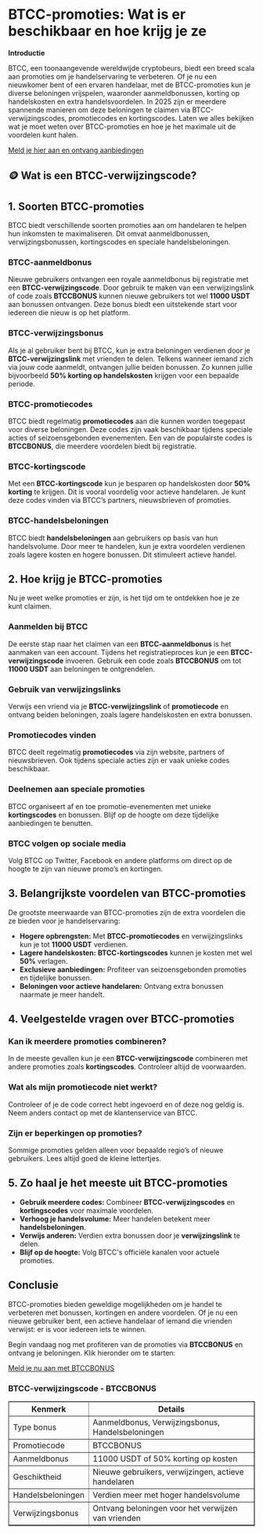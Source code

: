 <h1>BTCC-promoties: Wat is er beschikbaar en hoe krijg je ze</h1>
<p><strong>Introductie</strong></p>
<p>BTCC, een toonaangevende wereldwijde cryptobeurs, biedt een breed scala aan promoties om je handelservaring te verbeteren. Of je nu een nieuwkomer bent of een ervaren handelaar, met de BTCC-promoties kun je diverse beloningen vrijspelen, waaronder aanmeldbonussen, korting op handelskosten en extra handelsvoordelen. In 2025 zijn er meerdere spannende manieren om deze beloningen te claimen via BTCC-verwijzingscodes, promotiecodes en kortingscodes. Laten we alles bekijken wat je moet weten over BTCC-promoties en hoe je het maximale uit de voordelen kunt halen.</p>
<p><a href="https://partner.btcc.com/us/c/BTCCBONUS/9303" target="_blank">Meld je hier aan en ontvang aanbiedingen</a></p>
<img src="https://images.mirror-media.xyz/publication-images/pFAHTV5xiT_ZR81Wj_ds0.png?height=500&amp;width=1000" decoding="async" data-nimg="fill" class="css-xah9so" style="position: absolute; inset: 0px; box-sizing: border-box; padding: 0px; border: none; margin: auto; display: block; width: 0px; height: 0px; min-width: 100%; max-width: 100%; min-height: 100%; max-height: 100%;">

<h2>🪙 Wat is een BTCC-verwijzingscode?</h2>
<h2>1. Soorten BTCC-promoties</h2>
<p>BTCC biedt verschillende soorten promoties aan om handelaren te helpen hun inkomsten te maximaliseren. Dit omvat aanmeldbonussen, verwijzingsbonussen, kortingscodes en speciale handelsbeloningen.</p>
<h3>BTCC-aanmeldbonus</h3>
<p>Nieuwe gebruikers ontvangen een royale aanmeldbonus bij registratie met een <strong>BTCC-verwijzingscode</strong>. Door gebruik te maken van een verwijzingslink of code zoals <strong>BTCCBONUS</strong> kunnen nieuwe gebruikers tot wel <strong>11000 USDT</strong> aan bonussen ontvangen. Deze bonus biedt een uitstekende start voor iedereen die nieuw is op het platform.</p>
<h3>BTCC-verwijzingsbonus</h3>
<p>Als je al gebruiker bent bij BTCC, kun je extra beloningen verdienen door je <strong>BTCC-verwijzingslink</strong> met vrienden te delen. Telkens wanneer iemand zich via jouw code aanmeldt, ontvangen jullie beiden bonussen. Zo kunnen jullie bijvoorbeeld <strong>50% korting op handelskosten</strong> krijgen voor een bepaalde periode.</p>
<h3>BTCC-promotiecodes</h3>
<p>BTCC biedt regelmatig <strong>promotiecodes</strong> aan die kunnen worden toegepast voor diverse beloningen. Deze codes zijn vaak beschikbaar tijdens speciale acties of seizoensgebonden evenementen. Een van de populairste codes is <strong>BTCCBONUS</strong>, die meerdere voordelen biedt bij registratie.</p>
<h3>BTCC-kortingscode</h3>
<p>Met een <strong>BTCC-kortingscode</strong> kun je besparen op handelskosten door <strong>50% korting</strong> te krijgen. Dit is vooral voordelig voor actieve handelaren. Je kunt deze codes vinden via BTCC’s partners, nieuwsbrieven of promoties.</p>
<h3>BTCC-handelsbeloningen</h3>
<p>BTCC biedt <strong>handelsbeloningen</strong> aan gebruikers op basis van hun handelsvolume. Door meer te handelen, kun je extra voordelen verdienen zoals lagere kosten en hogere bonussen. Dit stimuleert actieve handel.</p>

<h2>2. Hoe krijg je BTCC-promoties</h2>
<p>Nu je weet welke promoties er zijn, is het tijd om te ontdekken hoe je ze kunt claimen.</p>
<h3>Aanmelden bij BTCC</h3>
<p>De eerste stap naar het claimen van een <strong>BTCC-aanmeldbonus</strong> is het aanmaken van een account. Tijdens het registratieproces kun je een <strong>BTCC-verwijzingscode</strong> invoeren. Gebruik een code zoals <strong>BTCCBONUS</strong> om tot <strong>11000 USDT</strong> aan beloningen te ontgrendelen.</p>
<h3>Gebruik van verwijzingslinks</h3>
<p>Verwijs een vriend via je <strong>BTCC-verwijzingslink</strong> of <strong>promotiecode</strong> en ontvang beiden beloningen, zoals lagere handelskosten en extra bonussen.</p>
<h3>Promotiecodes vinden</h3>
<p>BTCC deelt regelmatig <strong>promotiecodes</strong> via zijn website, partners of nieuwsbrieven. Ook tijdens speciale acties zijn er vaak unieke codes beschikbaar.</p>
<h3>Deelnemen aan speciale promoties</h3>
<p>BTCC organiseert af en toe promotie-evenementen met unieke <strong>kortingscodes</strong> en bonussen. Blijf op de hoogte om deze tijdelijke aanbiedingen te benutten.</p>
<h3>BTCC volgen op sociale media</h3>
<p>Volg BTCC op Twitter, Facebook en andere platforms om direct op de hoogte te zijn van nieuwe promo’s en kortingen.</p>

<h2>3. Belangrijkste voordelen van BTCC-promoties</h2>
<p>De grootste meerwaarde van BTCC-promoties zijn de extra voordelen die ze bieden voor je handelservaring:</p>
<ul>
<li><strong>Hogere opbrengsten:</strong> Met <strong>BTCC-promotiecodes</strong> en verwijzingslinks kun je tot <strong>11000 USDT</strong> verdienen.</li>
<li><strong>Lagere handelskosten:</strong> <strong>BTCC-kortingscodes</strong> kunnen je kosten met wel <strong>50%</strong> verlagen.</li>
<li><strong>Exclusieve aanbiedingen:</strong> Profiteer van seizoensgebonden promoties en tijdelijke bonussen.</li>
<li><strong>Beloningen voor actieve handelaren:</strong> Ontvang extra bonussen naarmate je meer handelt.</li>
</ul>

<h2>4. Veelgestelde vragen over BTCC-promoties</h2>
<h3>Kan ik meerdere promoties combineren?</h3>
<p>In de meeste gevallen kun je een <strong>BTCC-verwijzingscode</strong> combineren met andere promoties zoals <strong>kortingscodes</strong>. Controleer altijd de voorwaarden.</p>
<h3>Wat als mijn promotiecode niet werkt?</h3>
<p>Controleer of je de code correct hebt ingevoerd en of deze nog geldig is. Neem anders contact op met de klantenservice van BTCC.</p>
<h3>Zijn er beperkingen op promoties?</h3>
<p>Sommige promoties gelden alleen voor bepaalde regio’s of nieuwe gebruikers. Lees altijd goed de kleine lettertjes.</p>

<h2>5. Zo haal je het meeste uit BTCC-promoties</h2>
<ul>
<li><strong>Gebruik meerdere codes:</strong> Combineer <strong>BTCC-verwijzingscodes</strong> en <strong>kortingscodes</strong> voor maximale voordelen.</li>
<li><strong>Verhoog je handelsvolume:</strong> Meer handelen betekent meer <strong>handelsbeloningen</strong>.</li>
<li><strong>Verwijs anderen:</strong> Verdien extra bonussen door je <strong>verwijzingslink</strong> te delen.</li>
<li><strong>Blijf op de hoogte:</strong> Volg BTCC's officiële kanalen voor actuele promoties.</li>
</ul>

<h2>Conclusie</h2>
<p>BTCC-promoties bieden geweldige mogelijkheden om je handel te verbeteren met bonussen, kortingen en andere voordelen. Of je nu een nieuwe gebruiker bent, een actieve handelaar of iemand die vrienden verwijst: er is voor iedereen iets te winnen.</p>
<p>Begin vandaag nog met profiteren van de promoties via <strong>BTCCBONUS</strong> en ontvang je beloningen. Klik hieronder om te starten:</p>
<p><a href="https://partner.btcc.com/us/c/BTCCBONUS/9303">Meld je nu aan met BTCCBONUS</a></p>

<h3>BTCC-verwijzingscode - BTCCBONUS</h3>
<table border="1">
<thead>
<tr>
<th>Kenmerk</th>
<th>Details</th>
</tr>
</thead>
<tbody>
<tr>
<td>Type bonus</td>
<td>Aanmeldbonus, Verwijzingsbonus, Handelsbeloningen</td>
</tr>
<tr>
<td>Promotiecode</td>
<td>BTCCBONUS</td>
</tr>
<tr>
<td>Aanmeldbonus</td>
<td>11000 USDT of 50% korting op kosten</td>
</tr>
<tr>
<td>Geschiktheid</td>
<td>Nieuwe gebruikers, verwijzingen, actieve handelaren</td>
</tr>
<tr>
<td>Handelsbeloningen</td>
<td>Verdien meer met hoger handelsvolume</td>
</tr>
<tr>
<td>Verwijzingsbonus</td>
<td>Ontvang beloningen voor het verwijzen van vrienden</td>
</tr>
</tbody>
</table>
